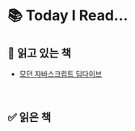 # 📚 Today I Read...

## 🔄 읽고 있는 책

- [모던 자바스크립트 딥다이브](/modern-javascript-deep-dive/)

<br />

## ✅ 읽은 책
